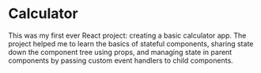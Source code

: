 # Calculator
This was my first ever React project: creating a basic calculator app. The project helped me to learn the basics of stateful components, sharing state down the component tree using props, and managing state in parent components by passing custom event handlers to child components. 
